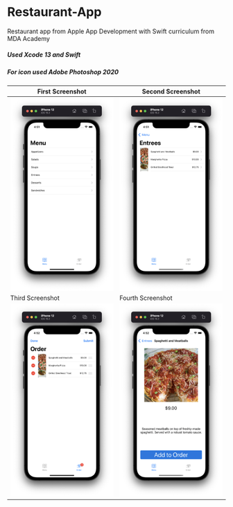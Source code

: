 # Restaurant-App
Restaurant app from Apple App Development with Swift curriculum from MDA Academy

##### Used Xcode 13 and Swift
##### For icon used Adobe Photoshop 2020

First Screenshot | Second Screenshot
------------ | ------------- 
![Screenshots](https://github.com/Evgen-ios/Restaurant-App/blob/main/Restaurant%20App/Screeshots/1.png?raw=true) | ![Screenshots](https://github.com/Evgen-ios/Restaurant-App/blob/main/Restaurant%20App/Screeshots/2.png?raw=true)
Third Screenshot | Fourth Screenshot
![Screenshots](https://github.com/Evgen-ios/Restaurant-App/blob/main/Restaurant%20App/Screeshots/3.png?raw=true) | ![Screenshots](https://github.com/Evgen-ios/Restaurant-App/blob/main/Restaurant%20App/Screeshots/4.png?raw=true)
